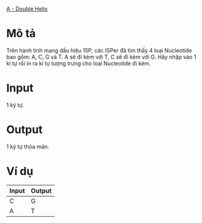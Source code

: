 [A - Double Helix](https://atcoder.jp/contests/ABC122/tasks/abc122_a)

# Mô tả
Trên hành tinh mang dấu hiệu 15P, các ISPer đã tìm thấy 4 loại Nucleotide bao gồm: A, C, G và T. A sẽ đi kèm với T, C sẽ đi kèm với G.
Hãy nhập vào 1 kí tự rồi in ra kí tự tượng trưng cho loại Nucleoitde đi kèm.

# Input
1 ký tự.

# Output 
1 ký tự thỏa mãn.

# Ví dụ
| Input | Output |
| ----- | ------ |
| C | G |
| A | T |
